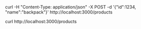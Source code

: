 curl -H "Content-Type: application/json" -X POST -d '{"id":1234, "name":"backpack"}' http://localhost:3000/products

curl http://localhost:3000/products